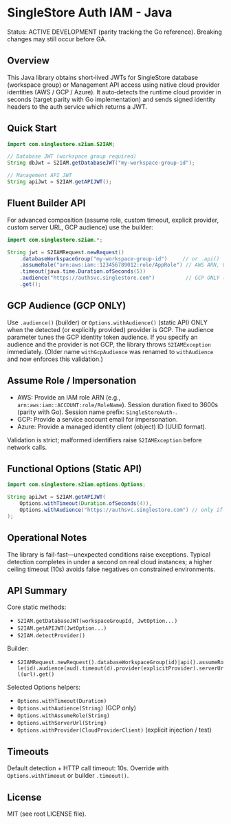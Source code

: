 SingleStore Auth IAM - Java
===========================

Status: ACTIVE DEVELOPMENT (parity tracking the Go reference). Breaking changes may still occur before GA.

Overview
--------
This Java library obtains short‑lived JWTs for SingleStore database (workspace group) or Management API access using native cloud provider identities (AWS / GCP / Azure). It auto‑detects the runtime cloud provider in seconds (target parity with Go implementation) and sends signed identity headers to the auth service which returns a JWT.

Quick Start
-----------
```java
import com.singlestore.s2iam.S2IAM;

// Database JWT (workspace group required)
String dbJwt = S2IAM.getDatabaseJWT("my-workspace-group-id");

// Management API JWT
String apiJwt = S2IAM.getAPIJWT();
```

Fluent Builder API
------------------
For advanced composition (assume role, custom timeout, explicit provider, custom server URL, GCP audience) use the builder:

```java
import com.singlestore.s2iam.*;

String jwt = S2IAMRequest.newRequest()
    .databaseWorkspaceGroup("my-workspace-group-id")     // or .api()
    .assumeRole("arn:aws:iam::123456789012:role/AppRole") // AWS ARN, GCP service account email, or Azure client ID
    .timeout(java.time.Duration.ofSeconds(5))
    .audience("https://authsvc.singlestore.com")          // GCP ONLY (see below)
    .get();
```

GCP Audience (GCP ONLY)
-----------------------
Use `.audience()` (builder) or `Options.withAudience()` (static API) ONLY when the detected (or explicitly provided) provider is GCP. The audience parameter tunes the GCP identity token audience. If you specify an audience and the provider is not GCP, the library throws `S2IAMException` immediately. (Older name `withGcpAudience` was renamed to `withAudience` and now enforces this validation.)

Assume Role / Impersonation
---------------------------
- AWS: Provide an IAM role ARN (e.g., `arn:aws:iam::ACCOUNT:role/RoleName`). Session duration fixed to 3600s (parity with Go). Session name prefix: `SingleStoreAuth-`.
- GCP: Provide a service account email for impersonation.
- Azure: Provide a managed identity client (object) ID (UUID format).

Validation is strict; malformed identifiers raise `S2IAMException` before network calls.

Functional Options (Static API)
-------------------------------
```java
import com.singlestore.s2iam.options.Options;

String apiJwt = S2IAM.getAPIJWT(
    Options.withTimeout(Duration.ofSeconds(4)),
    Options.withAudience("https://authsvc.singlestore.com") // only if running on GCP
);
```

Operational Notes
-----------------
The library is fail-fast—unexpected conditions raise exceptions. Typical detection completes in under a second on real cloud instances; a higher ceiling timeout (10s) avoids false negatives on constrained environments.

API Summary
-----------
Core static methods:
- `S2IAM.getDatabaseJWT(workspaceGroupId, JwtOption...)`
- `S2IAM.getAPIJWT(JwtOption...)`
- `S2IAM.detectProvider()`

Builder:
- `S2IAMRequest.newRequest().databaseWorkspaceGroup(id)|api().assumeRole(id).audience(aud).timeout(d).provider(explicitProvider).serverUrl(url).get()`

Selected Options helpers:
- `Options.withTimeout(Duration)`
- `Options.withAudience(String)` (GCP only)
- `Options.withAssumeRole(String)`
- `Options.withServerUrl(String)`
- `Options.withProvider(CloudProviderClient)` (explicit injection / test)

Timeouts
--------
Default detection + HTTP call timeout: 10s. Override with `Options.withTimeout` or builder `.timeout()`.

License
-------
MIT (see root LICENSE file).
